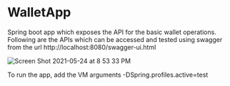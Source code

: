 # WalletApp

Spring boot app which exposes the API for the basic wallet operations. Following are the APIs which can be accessed and tested using swagger from the url http://localhost:8080/swagger-ui.html

![Screen Shot 2021-05-24 at 8 53 33 PM](https://user-images.githubusercontent.com/41971526/119350801-56c77b80-bcd2-11eb-844b-bbf1fc0785ae.png)

To run the app, add the VM arguments -DSpring.profiles.active=test

